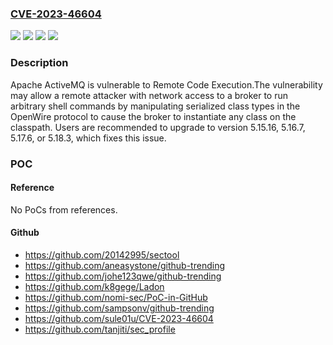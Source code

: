 ### [CVE-2023-46604](https://cve.mitre.org/cgi-bin/cvename.cgi?name=CVE-2023-46604)
![](https://img.shields.io/static/v1?label=Product&message=Apache%20ActiveMQ%20Legacy%20OpenWire%20Module&color=blue)
![](https://img.shields.io/static/v1?label=Product&message=Apache%20ActiveMQ&color=blue)
![](https://img.shields.io/static/v1?label=Version&message=5.18.0%3C%205.18.3%20&color=brighgreen)
![](https://img.shields.io/static/v1?label=Vulnerability&message=CWE-502%20Deserialization%20of%20Untrusted%20Data&color=brighgreen)

### Description

Apache ActiveMQ is vulnerable to Remote Code Execution.The vulnerability may allow a remote attacker with network access to a broker to run arbitrary shell commands by manipulating serialized class types in the OpenWire protocol to cause the broker to instantiate any class on the classpath. Users are recommended to upgrade to version 5.15.16, 5.16.7, 5.17.6, or 5.18.3, which fixes this issue.

### POC

#### Reference
No PoCs from references.

#### Github
- https://github.com/20142995/sectool
- https://github.com/aneasystone/github-trending
- https://github.com/johe123qwe/github-trending
- https://github.com/k8gege/Ladon
- https://github.com/nomi-sec/PoC-in-GitHub
- https://github.com/sampsonv/github-trending
- https://github.com/sule01u/CVE-2023-46604
- https://github.com/tanjiti/sec_profile

